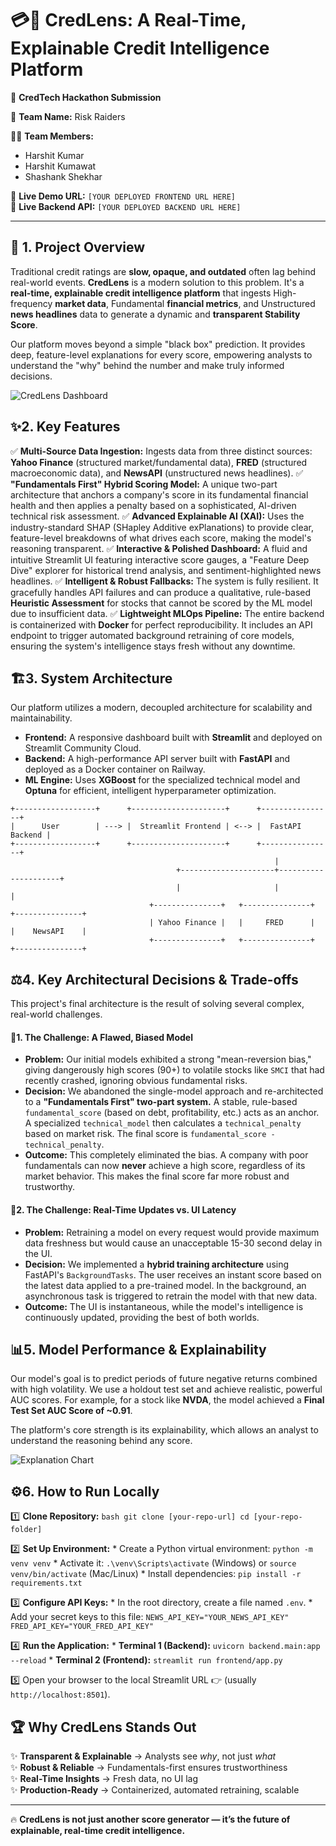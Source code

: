 # 💳🔎 **CredLens: A Real-Time, Explainable Credit Intelligence Platform**

🚀 **CredTech Hackathon Submission**  

👥 **Team Name:** Risk Raiders  

👨‍💻 **Team Members:**  
- Harshit Kumar  
- Harshit Kumawat  
- Shashank Shekhar  

🔗 **Live Demo URL:** `[YOUR DEPLOYED FRONTEND URL HERE]`  
🔗 **Live Backend API:** `[YOUR DEPLOYED BACKEND URL HERE]`  


---

## 📖 1. Project Overview

Traditional credit ratings are **slow, opaque, and outdated** often lag behind real-world events. **CredLens** is a modern solution to this problem. It's a **real-time, explainable credit intelligence platform** that ingests High-frequency **market data**, Fundamental **financial metrics**, and Unstructured **news headlines** data to generate a dynamic and **transparent Stability Score**.

Our platform moves beyond a simple "black box" prediction. It provides deep, feature-level explanations for every score, empowering analysts to understand the "why" behind the number and make truly informed decisions.

<!-- 
======================================================================
!!! REPLACE THIS COMMENT WITH YOUR MAIN DASHBOARD SCREENSHOT !!!
Instructions:
1. Take a wide screenshot of the final application.
2. Drag and drop the image into this README file on GitHub.
3. Replace this entire block with the generated image link.
======================================================================
-->
![CredLens Dashboard](https://i.imgur.com/your-main-screenshot-url.png)

## ✨2. Key Features

✅ **Multi-Source Data Ingestion:** Ingests data from three distinct sources: **Yahoo Finance** (structured market/fundamental data), **FRED** (structured macroeconomic data), and **NewsAPI** (unstructured news headlines).
✅ **"Fundamentals First" Hybrid Scoring Model:** A unique two-part architecture that anchors a company's score in its fundamental financial health and then applies a penalty based on a sophisticated, AI-driven technical risk assessment.
✅ **Advanced Explainable AI (XAI):** Uses the industry-standard SHAP (SHapley Additive exPlanations) to provide clear, feature-level breakdowns of what drives each score, making the model's reasoning transparent.
✅ **Interactive & Polished Dashboard:** A fluid and intuitive Streamlit UI featuring interactive score gauges, a "Feature Deep Dive" explorer for historical trend analysis, and sentiment-highlighted news headlines.
✅ **Intelligent & Robust Fallbacks:** The system is fully resilient. It gracefully handles API failures and can produce a qualitative, rule-based **Heuristic Assessment** for stocks that cannot be scored by the ML model due to insufficient data.
✅ **Lightweight MLOps Pipeline:** The entire backend is containerized with **Docker** for perfect reproducibility. It includes an API endpoint to trigger automated background retraining of core models, ensuring the system's intelligence stays fresh without any downtime.

## 🏗️3. System Architecture

Our platform utilizes a modern, decoupled architecture for scalability and maintainability.

*   **Frontend:** A responsive dashboard built with **Streamlit** and deployed on Streamlit Community Cloud.
*   **Backend:** A high-performance API server built with **FastAPI** and deployed as a Docker container on Railway.
*   **ML Engine:** Uses **XGBoost** for the specialized technical model and **Optuna** for efficient, intelligent hyperparameter optimization.

```
+------------------+      +---------------------+      +----------------+
|      User        | ---> |  Streamlit Frontend | <--> |  FastAPI Backend |
+------------------+      +---------------------+      +----------------+
                                                           |
                                     +---------------------+---------------------+
                                     |                     |                     |
                               +---------------+   +---------------+   +---------------+
                               | Yahoo Finance |   |     FRED      |   |    NewsAPI    |
                               +---------------+   +---------------+   +---------------+
```

## ⚖️4. Key Architectural Decisions & Trade-offs

This project's final architecture is the result of solving several complex, real-world challenges.

#### 🔹1. The Challenge: A Flawed, Biased Model
*   **Problem:** Our initial models exhibited a strong "mean-reversion bias," giving dangerously high scores (90+) to volatile stocks like `SMCI` that had recently crashed, ignoring obvious fundamental risks.
*   **Decision:** We abandoned the single-model approach and re-architected to a **"Fundamentals First" two-part system.** A stable, rule-based `fundamental_score` (based on debt, profitability, etc.) acts as an anchor. A specialized `technical_model` then calculates a `technical_penalty` based on market risk. The final score is `fundamental_score - technical_penalty`.
*   **Outcome:** This completely eliminated the bias. A company with poor fundamentals can now **never** achieve a high score, regardless of its market behavior. This makes the final score far more robust and trustworthy.

#### 🔹2. The Challenge: Real-Time Updates vs. UI Latency
*   **Problem:** Retraining a model on every request would provide maximum data freshness but would cause an unacceptable 15-30 second delay in the UI.
*   **Decision:** We implemented a **hybrid training architecture** using FastAPI's `BackgroundTasks`. The user receives an instant score based on the latest data applied to a pre-trained model. In the background, an asynchronous task is triggered to retrain the model with that new data.
*   **Outcome:** The UI is instantaneous, while the model's intelligence is continuously updated, providing the best of both worlds.

## 📊5. Model Performance & Explainability

Our model's goal is to predict periods of future negative returns combined with high volatility. We use a holdout test set and achieve realistic, powerful AUC scores. For example, for a stock like **NVDA**, the model achieved a **Final Test Set AUC Score of ~0.91**.

The platform's core strength is its explainability, which allows an analyst to understand the reasoning behind any score.

<!-- 
======================================================================
!!! REPLACE THIS COMMENT WITH YOUR "WHY THIS SCORE?" SCREENSHOT !!!
Instructions:
1. Take a screenshot of the Key Drivers chart for a stock like BA or SMCI.
2. Drag and drop the image into this README file on GitHub.
3. Replace this entire block with the generated image link.
======================================================================
-->
![Explanation Chart](https://i.imgur.com/your-explanation-screenshot-url.png)

## ⚙️6. How to Run Locally

1️⃣  **Clone Repository:**
    ```bash
    git clone [your-repo-url]
    cd [your-repo-folder]
    ```

2️⃣  **Set Up Environment:**
    *   Create a Python virtual environment: `python -m venv venv`
    *   Activate it: `.\venv\Scripts\activate` (Windows) or `source venv/bin/activate` (Mac/Linux)
    *   Install dependencies: `pip install -r requirements.txt`

3️⃣  **Configure API Keys:**
    *   In the root directory, create a file named `.env`.
    *   Add your secret keys to this file:
      ```
      NEWS_API_KEY="YOUR_NEWS_API_KEY"
      FRED_API_KEY="YOUR_FRED_API_KEY"
      ```

4️⃣  **Run the Application:**
    *   **Terminal 1 (Backend):** `uvicorn backend.main:app --reload`
    *   **Terminal 2 (Frontend):** `streamlit run frontend/app.py`

5️⃣  Open your browser to the local Streamlit URL 👉 (usually `http://localhost:8501`).

## 🏆 Why CredLens Stands Out  

✨ **Transparent & Explainable** → Analysts see *why*, not just *what*  
✨ **Robust & Reliable** → Fundamentals-first ensures trustworthiness  
✨ **Real-Time Insights** → Fresh data, no UI lag  
✨ **Production-Ready** → Containerized, automated retraining, scalable  

---

🔥 **CredLens is not just another score generator — it’s the future of explainable, real-time credit intelligence.**  

